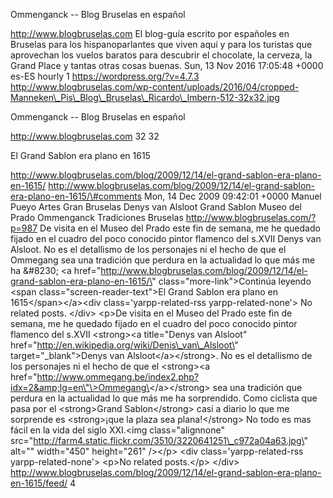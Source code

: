 Ommenganck -- Blog Bruselas en español

http://www.blogbruselas.com El blog-guía escrito por españoles en
Bruselas para los hispanoparlantes que viven aquí y para los turistas
que aprovechan los vuelos baratos para descubrir el chocolate, la
cerveza, la Grand Place y tantas otras cosas buenas. Sun, 13 Nov 2016
17:05:48 +0000 es-ES hourly 1 https://wordpress.org/?v=4.7.3
http://www.blogbruselas.com/wp-content/uploads/2016/04/cropped-Manneken\_Pis\_Blog\_Bruselas\_Ricardo\_Imbern-512-32x32.jpg

Ommenganck -- Blog Bruselas en español

http://www.blogbruselas.com 32 32

El Grand Sablon era plano en 1615

http://www.blogbruselas.com/blog/2009/12/14/el-grand-sablon-era-plano-en-1615/
http://www.blogbruselas.com/blog/2009/12/14/el-grand-sablon-era-plano-en-1615/\#comments
Mon, 14 Dec 2009 09:42:01 +0000 Manuel Pueyo Artes Gran Bruselas Denys
van Alsloot Grand Sablon Museo del Prado Ommenganck Tradiciones Bruselas
http://www.blogbruselas.com/?p=987 De visita en el Museo del Prado este
fin de semana, me he quedado fijado en el cuadro del poco conocido
pintor flamenco del s.XVII Denys van Alsloot. No es el detallismo de los
personajes ni el hecho de que el Ommegang sea una tradición que perdura
en la actualidad lo que más me ha &\#8230; \<a
href=\"http://www.blogbruselas.com/blog/2009/12/14/el-grand-sablon-era-plano-en-1615/\"
class=\"more-link\"\>Continúa leyendo \<span
class=\"screen-reader-text\"\>El Grand Sablon era plano en
1615\</span\>\</a\>\<div class=\'yarpp-related-rss
yarpp-related-none\'\> No related posts. \</div\> \<p\>De visita en el
Museo del Prado este fin de semana, me he quedado fijado en el cuadro
del poco conocido pintor flamenco del s.XVII \<strong\>\<a title=\"Denys
van Alsloot\" href=\"http://en.wikipedia.org/wiki/Denis\_van\_Alsloot\"
target=\"\_blank\"\>Denys van Alsloot\</a\>\</strong\>. No es el
detallismo de los personajes ni el hecho de que el \<strong\>\<a
href=\"http://www.ommegang.be/index2.php?idx=2&amp;lg=en\"\>Ommegang\</a\>\</strong\>
sea una tradición que perdura en la actualidad lo que más me ha
sorprendido. Como ciclista que pasa por el \<strong\>Grand
Sablon\</strong\> casi a diario lo que me sorprende es \<strong\>¡que la
plaza sea plana!\</strong\> No todo es mas fácil en la vida del siglo
XXI.\<img class=\"alignnone\"
src=\"http://farm4.static.flickr.com/3510/3220641251\_c972a04a63.jpg\"
alt=\"\" width=\"450\" height=\"261\" /\>\</p\> \<div
class=\'yarpp-related-rss yarpp-related-none\'\> \<p\>No related
posts.\</p\> \</div\>
http://www.blogbruselas.com/blog/2009/12/14/el-grand-sablon-era-plano-en-1615/feed/
4
